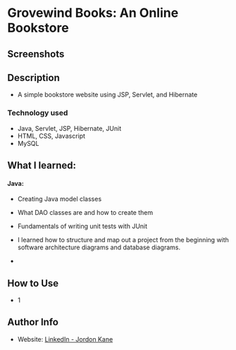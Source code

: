 # Grovewind Books: An Online Bookstore
## Screenshots
## Description
- A simple bookstore website using JSP, Servlet, and Hibernate
### Technology used
- Java, Servlet, JSP, Hibernate, JUnit
- HTML, CSS, Javascript
- MySQL
## What I learned:
#### Java:
- Creating Java model classes
- What DAO classes are and how to create them
- Fundamentals of writing unit tests with JUnit

- I learned how to structure and map out a project from the beginning with software architecture diagrams and database diagrams.
- 
## How to Use
- 1
## Author Info
- Website: [LinkedIn - Jordon Kane](https://www.linkedin.com/in/jordonkane/)
